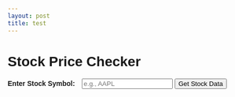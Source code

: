 ```yaml
---
layout: post
title: test
---
```


<!DOCTYPE html>
<html lang="en">
<head>
    <meta charset="UTF-8">
    <meta name="viewport" content="width=device-width, initial-scale=1.0">
    <title>Stock Price Checker</title>
    <style>
        body {
            font-family: Arial, sans-serif;
            margin: 20px;
        }
        label {
            font-weight: bold;
            margin-right: 10px;
        }
        input {
            margin-bottom: 10px;
        }
        #result {
            margin-top: 20px;
        }
    </style>
</head>
<body>
    <h1>Stock Price Checker</h1>
    <label for="stockSymbol">Enter Stock Symbol:</label>
    <input type="text" id="stockSymbol" placeholder="e.g., AAPL">
    <button onclick="getStockData()">Get Stock Data</button>
    <div id="result"></div>
    <script>
        function getStockData() {
            const apiKey = 'YOUR_API_KEY'; // Replace with your actual API key
            const stockSymbol = document.getElementById('stockSymbol').value.toUpperCase();
            const resultDiv = document.getElementById('result');
            if (stockSymbol === '') {
                resultDiv.innerHTML = '<p>Please enter a stock symbol.</p>';
                return;
            }
            // Get current date and dates for 3M, 6M, and 1Y ago
            const currentDate = new Date();
            const threeMonthsAgo = new Date(currentDate);
            threeMonthsAgo.setMonth(currentDate.getMonth() - 3);
            const sixMonthsAgo = new Date(currentDate);
            sixMonthsAgo.setMonth(currentDate.getMonth() - 6);
            const oneYearAgo = new Date(currentDate);
            oneYearAgo.setFullYear(currentDate.getFullYear() - 1);
            // Format dates in YYYY-MM-DD
            const formatDate = date => date.toISOString().split('T')[0];
            const currentDateString = formatDate(currentDate);
            const threeMonthsAgoString = formatDate(threeMonthsAgo);
            const sixMonthsAgoString = formatDate(sixMonthsAgo);
            const oneYearAgoString = formatDate(oneYearAgo);
            // API endpoint
            const apiUrl = `https://www.alphavantage.co/query?function=TIME_SERIES_DAILY&symbol=${stockSymbol}&apikey=${apiKey}&outputsize=full`;
            // Fetch data from the API
            fetch(apiUrl)
                .then(response => response.json())
                .then(data => {
                    const timeSeries = data['Time Series (Daily)'];
                    const currentPrice = parseFloat(timeSeries[currentDateString]['4. close']);
                    const threeMonthsAgoPrice = parseFloat(timeSeries[threeMonthsAgoString]['4. close']);
                    const sixMonthsAgoPrice = parseFloat(timeSeries[sixMonthsAgoString]['4. close']);
                    const oneYearAgoPrice = parseFloat(timeSeries[oneYearAgoString]['4. close']);
                    // Display the results
                    resultDiv.innerHTML = `
                        <p>Current Price of ${stockSymbol}: $${currentPrice.toFixed(2)}</p>
                        <p>Price 3 Months Ago: $${threeMonthsAgoPrice.toFixed(2)}</p>
                        <p>Price 6 Months Ago: $${sixMonthsAgoPrice.toFixed(2)}</p>
                        <p>Price 1 Year Ago: $${oneYearAgoPrice.toFixed(2)}</p>
                    `;
                })
                .catch(error => {
                    resultDiv.innerHTML = '<p>Error fetching stock data. Please try again later.</p>';
                    console.error(error);
                });
        }
    </script>
</body>
</html>
